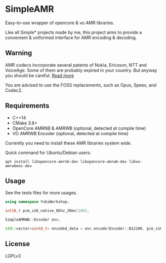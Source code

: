 # SimpleAMR

Easy-to-use wrapper of opencore & vo AMR libraries.

Like all Simple* projects made by me, this project aims to provide a convenient & uniformed interface for AMR encoding & decoding.

## Warning
AMR codecs incorporate several patents of Nokia, Ericsson, NTT and VoiceAge. Some of them are probably expired in your country. But anyway you should be careful. [Read more](https://en.wikipedia.org/wiki/Adaptive_Multi-Rate_audio_codec#Licensing_and_patent_issues)

You are advised to use the FOSS replacements, such as Opus, Speex, and Codec2.
 
## Requirements
- C++14
- CMake 3.8+
- OpenCore AMRNB & AMRWB (optional, detected at compile time)
- VO AMRWB Encoder (optional, detected at compile time)

Currently you need to install these AMR libraries system wide.

Quick command for Ubuntu/Debian users:
```shell script
apt install libopencore-amrnb-dev libopencore-amrwb-dev libvo-amrwbenc-dev
``` 

## Usage
See the tests files for more usages.

```cpp
using namespace YukiWorkshop;

int16_t pcm_s16_native_8khz_20ms[160];

SimpleAMRWB::Encoder enc;

std::vector<uint8_t> encoded_data = enc.encode(Encoder::B12200, pcm_s16_native_8khz_20ms);
```

## License
LGPLv3